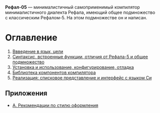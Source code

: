 **Рефал-05** — минималистичный самоприменимый компилятор минималистичного
диалекта Рефала, имеющий общее подмножество с классическим Рефалом-5.
На этом подмножестве он и написан.

Оглавление
==========
1. [Ввведение в язык, цели][1]
2. [Синтаксис, встроенные функции, отличия от Рефала-5 и общее подмножество][2]
3. [Установка и использование, конфигурирование, отладка][3]
4. [Библиотека компонентов компилятора][4]
5. [Реализация: списковое представление и интерфейс с языком Си][5]


Приложения
----------
* [А. Рекомендации по стилю оформления][A]


[1]: 1-intro.md
[2]: 2-syntax.md
[3]: 3-install-and-usage.md
[4]: 4-components.md
[5]: 5-implementation.md
[A]: A-style-guide.md
[B]: B-syntax-grammar.md
